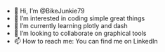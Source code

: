 - 👋 Hi, I’m @BikeJunkie79
- 👀 I’m interested in coding simple great things
- 🌱 I’m currently learning plotly and dash
- 💞️ I’m looking to collaborate on graphical tools
- 📫 How to reach me: You can find me on LinkedIn

<!---
BikeJunkie79/BikeJunkie79 is a ✨ special ✨ repository because its `README.md` (this file) appears on your GitHub profile.
You can click the Preview link to take a look at your changes.
--->
